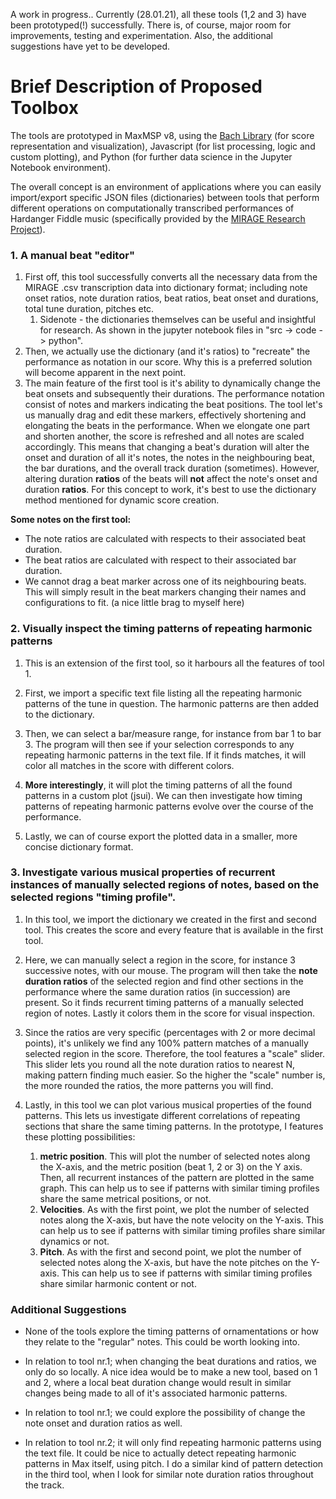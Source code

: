 A work in progress.. Currently (28.01.21), all these tools (1,2 and 3) have been prototyped(!) successfully. There is, of course, major room for improvements, testing and experimentation. Also, the additional suggestions have yet to be developed.

# Brief Description of Proposed Toolbox

The tools are prototyped in MaxMSP v8, using the [Bach Library](https://www.bachproject.net/) (for score representation and visualization), Javascript (for list processing, logic and custom plotting), and Python (for further data science in the Jupyter Notebook environment). 


The overall concept is an environment of applications where you can easily import/export specific JSON files (dictionaries) between tools that perform different operations on computationally transcribed performances of Hardanger Fiddle music (specifically provided by the [MIRAGE Research Project](https://www.uio.no/ritmo/english/projects/mirage/)).

### 1. **A manual beat "editor"**

1. First off, this tool successfully converts all the necessary data from the MIRAGE .csv transcription data into dictionary format; including note onset ratios, note duration ratios, beat ratios, beat onset and durations, total tune duration, pitches etc.
	1. Sidenote - the dictionaries themselves can be useful and insightful for research. As shown in the jupyter notebook files in "src -> code -> python". 
2. Then, we actually use the dictionary (and it's ratios) to "recreate" the performance as notation in our score. Why this is a preferred solution will become apparent in the next point.
3. The main feature of the first tool is it's ability to dynamically change the beat onsets and subsequently their durations. The performance notation consist of notes and markers indicating the beat positions. The tool let's us manually drag and edit these markers, effectively shortening and elongating the beats in the performance. When we elongate one part and shorten another, the score is refreshed and all notes are scaled accordingly. This means that changing a beat's duration will alter the onset and duration of all it's notes, the notes in the neighbouring beat, the bar durations, and the overall track duration (sometimes). However, altering duration **ratios** of the beats will **not** affect the note's onset and duration **ratios**. For this concept to work, it's best to use the dictionary method mentioned for dynamic score creation.

**Some notes on the first tool:**

* The note ratios are calculated with respects to their associated beat duration.
* The beat ratios are calculated with respect to their associated bar duration.
* We cannot drag a beat marker across one of its neighbouring beats. This will simply result in the beat markers changing their names and configurations to fit. (a nice little brag to myself here)

### 2. Visually inspect the **timing patterns of repeating harmonic patterns**

1. This is an extension of the first tool, so it harbours all the features of tool 1.

2. First, we import a specific text file listing all the repeating harmonic patterns of the tune in question. The harmonic patterns are then added to the dictionary.

3. Then, we can select a bar/measure range, for instance from bar 1 to bar 3. The program will then see if your selection corresponds to any repeating harmonic patterns in the text file. If it finds matches, it will color all matches in the score with different colors. 

4. **More interestingly**, it will plot the timing patterns of all the found patterns in a custom plot (jsui). We can then investigate how timing patterns of repeating harmonic patterns evolve over the course of the performance. 

5. Lastly, we can of course export the plotted data in a smaller, more concise dictionary format.



### 3. Investigate various musical properties of recurrent instances of manually selected regions of notes, based on the selected regions "timing profile".

1. In this tool, we import the dictionary we created in the first and second tool. This creates the score and every feature that is available in the first tool.

2. Here, we can manually select a region in the score, for instance 3 successive notes, with our mouse. The program will then take the **note duration ratios** of the selected region and find other sections in the performance where the same duration ratios (in succession) are present. So it finds recurrent timing patterns of a manually selected region of notes. Lastly it colors them in the score for visual inspection.

3. Since the ratios are very specific (percentages with 2 or more decimal points), it's unlikely we find any 100% pattern matches of a manually selected region in the score. Therefore, the tool features a "scale" slider. This slider lets you round all the note duration ratios to nearest N, making pattern finding much easier. So the higher the "scale" number is, the more rounded the ratios, the more patterns you will find.

4. Lastly, in this tool we can plot various musical properties of the found patterns. This lets us investigate different correlations of repeating sections that share the same timing patterns. In the prototype, I features these plotting possibilities:
	1. **metric position**. This will plot the number of selected notes along the X-axis, and the metric position (beat 1, 2 or 3) on the Y axis. Then, all recurrent instances of the pattern are plotted in the same graph. This can help us to see if patterns with similar timing profiles share the same metrical positions, or not. 
	2. **Velocities**. As with the first point, we plot the number of selected notes along the X-axis, but have the note velocity on the Y-axis. This can help us to see if patterns with similar timing profiles share similar dynamics or not.
	3. **Pitch**. As with the first and second point, we plot the number of selected notes along the X-axis, but have the note pitches on the Y-axis. This can help us to see if patterns with similar timing profiles share similar harmonic content or not.


### Additional Suggestions

* None of the tools explore the timing patterns of ornamentations or how they relate to the "regular" notes. This could be worth looking into.

* In relation to tool nr.1; when changing the beat durations and ratios, we only do so locally. A nice idea would be to make a new tool, based on 1 and 2, where a local beat duration change would result in similar changes being made to all of it's associated harmonic patterns.

* In relation to tool nr.1; we could explore the possibility of change the note onset and duration ratios as well.
	
* In relation to tool nr.2; it will only find repeating harmonic patterns using the text file. It could be nice to actually detect repeating harmonic patterns in Max itself, using pitch. I do a similar kind of pattern detection in the third tool, when I look for similar note duration ratios throughout the track.
